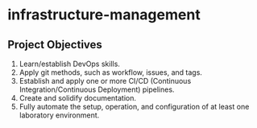 # infrastructure-management

## Project Objectives

1. Learn/establish DevOps skills.
2. Apply git methods, such as workflow, issues, and tags.
3. Establish and apply one or more CI/CD (Continuous Integration/Continuous Deployment) pipelines.
4. Create and solidify documentation.
5. Fully automate the setup, operation, and configuration of at least one laboratory environment.
